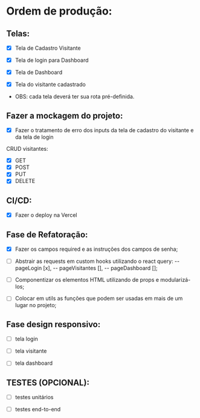 # Ordem de produção:

## Telas: 

- [x] Tela de Cadastro Visitante

- [x] Tela de login para Dashboard

- [x] Tela de Dashboard

- [x] Tela do visitante cadastrado

- OBS: cada tela deverá ter sua rota pré-definida.

## Fazer a mockagem do projeto:

- [x] Fazer o tratamento de erro dos inputs da tela de cadastro do visitante e da tela de login

CRUD visitantes:
- [x] GET
- [x] POST
- [x] PUT
- [x] DELETE

## CI/CD:

- [x] Fazer o deploy na Vercel

## Fase de Refatoração:

- [x] Fazer os campos required e as instruções dos campos de senha;

- [ ] Abstrair as requests em custom hooks utilizando o react query:
-- pageLogin [x],
-- pageVisitantes [],
-- pageDashboard [];

- [ ] Componentizar os elementos HTML utilizando de props e modularizá-los;

- [ ] Colocar em utils as funções que podem ser usadas em mais de um lugar no projeto;

## Fase design responsivo:
- [ ] tela login

- [ ] tela visitante

- [ ] tela dashboard

## TESTES (OPCIONAL):

- [ ] testes unitários

- [ ] testes end-to-end